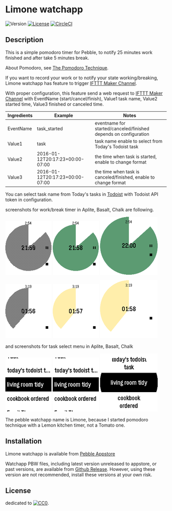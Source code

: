 # Limone watchapp

![Version](https://img.shields.io/github/tag/uchida/limone-watchapp.svg)
[![License](https://img.shields.io/github/license/uchida/limone-watchapp.svg)](https://tldrlegal.com/license/creative-commons-cc0-1.0-universal)
[![CircleCI](https://img.shields.io/circleci/project/uchida/limone-watchapp.svg)](https://circleci.com/gh/uchida/limone-watchapp)

## Description

This is a simple pomodoro timer for Pebble,
to notify 25 minutes work finished and after take 5 minutes break.

About Pomodoro, see [The Pomodoro Technique](http://pomodorotechnique.com/).

If you want to record your work or to notify your state working/breaking, 
Limone watchapp has feature to trigger [IFTTT Maker Channel](https://ifttt.com/maker).

With proper configuration, this feature send a web request to [IFTTT Maker Channel](https://ifttt.com/maker) 
with EventName (start/cancel/finish), Value1 task name,
Value2 started time, Value3 finished or canceled time.

|Ingredients|Example                        |Notes                                                           |
|-----------|-------------------------------|----------------------------------------------------------------|
|EventName  |task_started                   |eventname for started/canceled/finished depends on configuration|
|Value1     |task                           |task name enable to select from Today's Todoist task            |
|Value2     |2016-01-12T20:17:23+00:00-07:00|the time when task is started, enable to change format          |
|Value3     |2016-01-12T20:17:23+00:00-07:00|the time when task is canceled/finished, enable to change format|

You can select task name from Today's tasks in [Todoist](https://todoist.com/)
with Todoist API token in configuration.

screenshots for work/break timer in Aplite, Basalt, Chalk are following.

![work timer for aplite](screenshots/aplite-screenshot1.png)
![work timer for basalt](screenshots/basalt-screenshot1.png)
![work timer for chalk](screenshots/chalk-screenshot1.png)

![break timer for aplite](screenshots/aplite-screenshot2.png)
![break timer for basalt](screenshots/basalt-screenshot2.png)
![break timer for chalk](screenshots/chalk-screenshot2.png)

and screenshots for task select menu in Aplite, Basalt, Chalk

![task select menu for aplite](screenshots/aplite-screenshot3.png)
![task select menu for basalt](screenshots/basalt-screenshot3.png)
![task select menu for chalk](screenshots/chalk-screenshot3.png)

The pebble watchapp name is Limone, because I started pomodoro technique
with a Lemon kitchen timer, not a Tomato one.

## Installation

Limone watchapp is available from [Pebble Appstore](https://apps.getpebble.com/en_US/application/569061bfd5ba00104e000016)

Watchapp PBW files, including latest version unreleased to appstore, or past versions, are 
available from [Github Release](https://github.com/uchida/limone-watchapp).
However, using these version are not recommended, install these versions at your own risk.

## License

dedicated to [![CC0](http://i.creativecommons.org/p/zero/1.0/80x15.png "CC0")](https://creativecommons.org/publicdomain/zero/1.0/).
